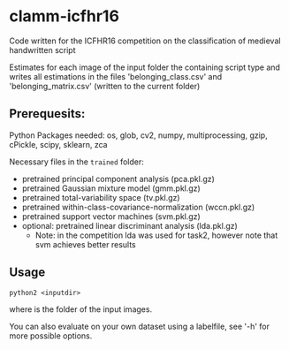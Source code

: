 # clamm-icfhr16
Code written for the ICFHR16 competition on the classification of medieval handwritten script

Estimates for each image of the input folder the containing script type and
writes all estimations in the files 'belonging_class.csv' and
'belonging_matrix.csv' (written to the current folder)


## Prerequesits:

Python Packages needed: os, glob, cv2, numpy, multiprocessing, gzip, cPickle, scipy, sklearn, zca

Necessary files in the `trained` folder:
- pretrained principal component analysis (pca.pkl.gz)
- pretrained Gaussian mixture model (gmm.pkl.gz)
- pretrained total-variability space (tv.pkl.gz)
- pretrained within-class-covariance-normalization (wccn.pkl.gz)
- pretrained support vector machines (svm.pkl.gz)
- optional: pretrained linear discriminant analysis (lda.pkl.gz)
  - Note: in the competition lda was used for task2, however note that svm achieves
    better results

## Usage
`python2 <inputdir>`

where <inputdir> is the folder of the input images. 

You can also evaluate on your own dataset using a labelfile, see '-h' for more
possible options.

